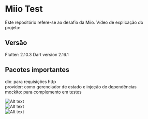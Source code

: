 # Miio Test
Este repositório refere-se ao desafio da Miio.
Vídeo de explicação do projeto: 

## Versão
Flutter: 2.10.3
Dart version 2.16.1

## Pacotes importantes
dio: para requisições http<br />
provider: como gerenciador de estado e injeção de dependências<br />
mockito: para complemento em testes<br />

![Alt text](img/01.jpg?raw=true "Home")<br />
![Alt text](img/02.jpg?raw=true "Detalhe")<br />
![Alt text](img/03.jpg?raw=true "DetalheExpandido")<br />
